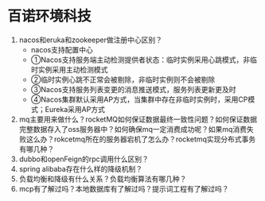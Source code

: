 # 百诺环境科技

1. nacos和eruka和zookeeper做注册中心区别？
   - nacos支持配置中心
   - ①Nacos支持服务端主动检测提供者状态：临时实例采用心跳模式，非临时实例采用主动检测模式
   - ②临时实例心跳不正常会被剔除，非临时实例则不会被剔除
   - ③Nacos支持服务列表变更的消息推送模式，服务列表更新更及时
   - ④Nacos集群默认采用AP方式，当集群中存在非临时实例时，采用CP模式；Eureka采用AP方式
2. mq主要用来做什么？rocketMQ如何保证数据最终一致性问题？如何保证数据完整数据存入了oss服务器中？如何确保mq一定消费成功呢？如果mq消费失败这么办？rokcetmq所在的服务器宕机了怎么办？rocketmq实现分布式事务有哪几种？ 
3. dubbo和openFeign的rpc调用什么区别？
4. spring alibaba存在什么样的降级机制？
5. 负载均衡和降级有什么关系？负载均衡算法有哪几种？
6. mcp有了解过吗？本地数据库有了解过吗？提示词工程有了解过吗？